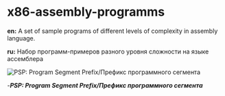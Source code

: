 # x86-assembly-programms

**en:**
A set of sample programs of different levels of complexity in assembly language.

**ru:**
Набор программ-примеров разного уровня сложности на языке ассемблера

![PSP: Program Segment Prefix/Префикс программного сегмента](https://pp.userapi.com/c841425/v841425900/56861/SIQD-x08Id8.jpg)

-***PSP: Program Segment Prefix/Префикс программного сегмента***
